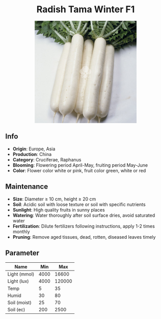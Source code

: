 <h1 align='center'>Radish Tama Winter F1</h1>
<p align="center">
    <img 
        align='center'
        width='320'
        src="../images/radish tama winter f1.png" 
        alt='Radish Tama Winter F1' />
</p>

## Info

 - **Origin**: Europe, Asia
 - **Production**: China
 - **Category**: Cruciferae, Raphanus
 - **Blooming**: Flowering period April-May, fruiting period May-June
 - **Color**: Flower color white or pink, fruit color green, white or red

## Maintenance

 - **Size**: Diameter ≥ 10 cm, height ≥ 20 cm
 - **Soil**: Acidic soil with loose texture or soil with specific nutrients
 - **Sunlight**: High quality fruits in sunny places
 - **Watering**: Water thoroughly after soil surface dries, avoid saturated water
 - **Fertilization**: Dilute fertilizers following instructions, apply 1-2 times monthly
 - **Pruning**: Remove aged tissues, dead, rotten, diseased leaves timely

## Parameter

| Name         | Min  | Max   |
|--------------|------|-------|
| Light (mmol) | 4000 | 16600  |
| Light (lux)  | 4000 | 120000 |
| Temp         | 5    | 35    |
| Humid        | 30   | 80    |
| Soil (moist) | 25   | 70    |
| Soil (ec)    | 200  | 2500  |